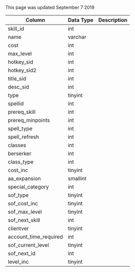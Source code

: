 This page was updated September 7 2019

| Column                | Data Type | Description |
| --------------------- | --------- | ----------- |
| skill_id              | int       |             |
| name                  | varchar   |             |
| cost                  | int       |             |
| max_level             | int       |             |
| hotkey_sid            | int       |             |
| hotkey_sid2           | int       |             |
| title_sid             | int       |             |
| desc_sid              | int       |             |
| type                  | tinyint   |             |
| spellid               | int       |             |
| prereq_skill          | int       |             |
| prereq_minpoints      | int       |             |
| spell_type            | int       |             |
| spell_refresh         | int       |             |
| classes               | int       |             |
| berserker             | int       |             |
| class_type            | int       |             |
| cost_inc              | tinyint   |             |
| aa_expansion          | smallint  |             |
| special_category      | int       |             |
| sof_type              | tinyint   |             |
| sof_cost_inc          | tinyint   |             |
| sof_max_level         | tinyint   |             |
| sof_next_skill        | int       |             |
| clientver             | tinyint   |             |
| account_time_required | int       |             |
| sof_current_level     | tinyint   |             |
| sof_next_id           | int       |             |
| level_inc             | tinyint   |             |